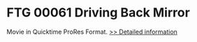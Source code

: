 # FTG 00061 Driving Back Mirror
Movie in Quicktime ProRes Format.
[>> Detailed information](https://secure.shareit.com/shareit/product.html?productid=300618443&affiliateid=200057808)